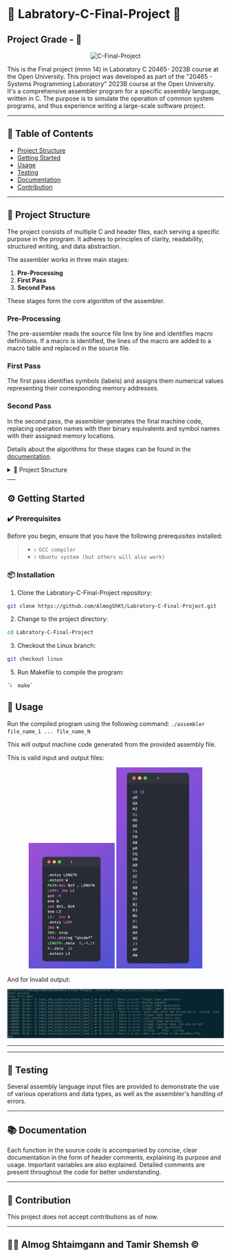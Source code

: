 # 🚀 Labratory-C-Final-Project 🚀
## Project Grade - 💯
<p align="center"> <img src="https://komarev.com/ghpvc/?username=BreadcrumbsLabratory-C-Final-Project&label=Repo%20views&color=0e75b6&style=flat" alt="C-Final-Project" /> </p>

This is the Final project (mmn 14) in Laboratory C 20465- 2023B course at the Open University. This project was developed as part of the "20465 - Systems Programming Laboratory" 2023B course at the Open University. It's a comprehensive assembler program for a specific assembly language, written in C. The purpose is to simulate the operation of common system programs, and thus experience writing a large-scale software project.

___

## 📖 Table of Contents
- [Project Structure](#-project-structure)
- [Getting Started](#-getting-started)
- [Usage](#-usage)
- [Testing](#-testing)
- [Documentation](#-documentation)
- [Contribution](#-contribution)

___

## 🧩 Project Structure

The project consists of multiple C and header files, each serving a specific purpose in the program. It adheres to principles of clarity, readability, structured writing, and data abstraction.

The assembler works in three main stages:

1. **Pre-Processing**
2. **First Pass**
3. **Second Pass**

These stages form the core algorithm of the assembler.

### Pre-Processing

The pre-assembler reads the source file line by line and identifies macro definitions. If a macro is identified, the lines of the macro are added to a macro table and replaced in the source file.

### First Pass

The first pass identifies symbols (labels) and assigns them numerical values representing their corresponding memory addresses.

### Second Pass

In the second pass, the assembler generates the final machine code, replacing operation names with their binary equivalents and symbol names with their assigned memory locations.

Details about the algorithms for these stages can be found in the [documentation](#-documentation).


<details closed><summary>📂 Project Structure</summary>

```bash
repo
├── Errors.c
├── Errors.h
├── Input_and_output_ex
│   ├── Invalid_input_1.am
│   ├── Invalid_input_1.as
│   ├── Invalid_input_2.am
│   ├── Invalid_input_2.as
│   ├── Invalid_input_3.as
│   ├── Invalid_input_4.as
│   ├── c_master.am
│   ├── c_master.as
│   ├── c_master.ent
│   ├── c_master.ext
│   ├── c_master.ob
│   ├── valid_input_1.am
│   ├── valid_input_1.as
│   ├── valid_input_1.ent
│   ├── valid_input_1.ext
│   ├── valid_input_1.ob
│   ├── valid_input_2.am
│   ├── valid_input_2.as
│   ├── valid_input_2.ent
│   ├── valid_input_2.ext
│   ├── valid_input_2.ob
│   ├── valid_input_3.as
│   └── valid_input_4.as
├── LICENSE
├── README.md
├── Readme_imgs
│   ├── Invalid1.png
│   ├── c_master_as.png
│   └── valid_output1.png
├── Tests
│   ├── AsemblerFiles-Test
│   │   ├── CourseExamle.am
│   │   └── CourseExamle.ob
│   ├── TestC.c
│   ├── To-Test
│   │   ├── Almog
│   │   │   ├── AllOpcodeNames.txt
│   │   │   ├── Test4_01.am
│   │   │   ├── Test4_01.as
│   │   │   ├── Test4_01.ob
│   │   │   ├── longline.am
│   │   │   ├── longline.as
│   │   │   ├── test1.am
│   │   │   ├── test1.as
│   │   │   ├── test1.ent
│   │   │   ├── test1.ext
│   │   │   ├── test1.ob
│   │   │   ├── test1_02.am
│   │   │   ├── test1_02.as
│   │   │   ├── test1_02.ob
│   │   │   ├── test3_01.am
│   │   │   ├── test3_01.as
│   │   │   ├── test3_01.ob
│   │   │   ├── test_macro_01.am
│   │   │   ├── test_macro_01.as
│   │   │   ├── test_macro_01.ent
│   │   │   ├── test_macro_01.ext
│   │   │   └── test_macro_01.ob
│   │   ├── Course_master
│   │   │   ├── c_master.am
│   │   │   ├── c_master.ent
│   │   │   ├── c_master.ext
│   │   │   ├── c_master.ob
│   │   │   └── master.ob
│   │   ├── IdeasToTest.md
│   │   ├── Master.am
│   │   ├── Master.as
│   │   └── Master.ob
│   ├── fist_pass_test.c
│   └── test_preproc.c
├── assembler
├── assembler.c
├── code_conversion.c
├── code_conversion.h
├── data_strct.c
├── data_strct.h
├── first_pass.c
├── first_pass.h
├── globals.h
├── handle_text.c
├── handle_text.h
├── lexer.c
├── lexer.h
├── makefile
├── preproc.c
├── preproc.h
├── second_pass.c
├── second_pass.h
├── t_linuix_1.am
├── t_linuix_1.as
├── t_linuix_1.ent
├── t_linuix_1.ext
├── t_linuix_1.ob
├── t_linuix_2.as
├── table.c
├── table.h
├── util.c
└── util.h

8 directories, 94 files
```
</details>
___ 

## ⚙️ Getting Started

### ✔️ Prerequisites

Before you begin, ensure that you have the following prerequisites installed:
> - `ℹ️ GCC compiler`
> - `ℹ️ Ubuntu system (but others will also work)`

### 📦 Installation

1. Clone the Labratory-C-Final-Project repository:
```sh
git clone https://github.com/AlmogShKt/Labratory-C-Final-Project.git
```

2. Change to the project directory:
```sh
cd Labratory-C-Final-Project
```

3. Checkout the Linux branch:
```sh
git checkout linux
```

5. Run Makefile to compile the program:
```sh
`ℹ️  make`
```


## 🔧 Usage

Run the compiled program using the following command: `./assembler file_name_1 ... file_name_N`

This will output machine code generated from the provided assembly file.

This is valid input and output files:

<p align="center">
  <img src="Readme_imgs/c_master_as.png" width="200"> <img src="Readme_imgs/valid_output1.png" width="200">
</p>

And for Invalid output:

<p align="center">
  <img src="Readme_imgs/Invalid1.png" width="600">
</p>


___




___ 

## 🧪 Testing

Several assembly language input files are provided to demonstrate the use of various operations and data types, as well as the assembler's handling of errors.

___ 

## 📚 Documentation

Each function in the source code is accompanied by concise, clear documentation in the form of header comments, explaining its purpose and usage. Important variables are also explained. Detailed comments are present throughout the code for better understanding.

___ 

## 🤝 Contribution

This project does not accept contributions as of now.

___
## 👏🏻 Almog Shtaimgann and Tamir Shemsh ©
